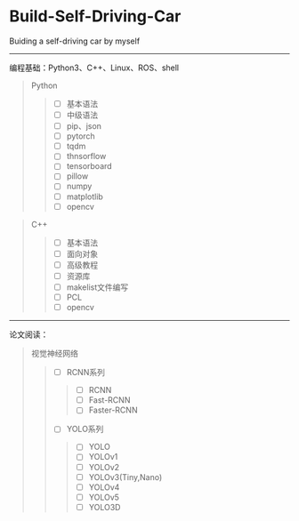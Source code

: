 # Build-Self-Driving-Car
Buiding a self-driving car by myself
****
编程基础：Python3、C++、Linux、ROS、shell
>Python
>>- [ ] 基本语法
>>- [ ] 中级语法
>>- [ ] pip、json
>> - [ ] pytorch
>>- [ ] tqdm
>>- [ ] thnsorflow
>>- [ ] tensorboard
>>- [ ] pillow
>>- [ ] numpy
>>- [ ] matplotlib
>>- [ ] opencv

>C++
>>- [ ] 基本语法
>>- [ ] 面向对象
>>- [ ] 高级教程
>>- [ ] 资源库
>>- [ ] makelist文件编写
>>- [ ] PCL
>>- [ ] opencv

****
论文阅读：
>视觉神经网络
>>- [ ] RCNN系列
>>>- [ ] RCNN
>>>- [ ] Fast-RCNN
>>>- [ ] Faster-RCNN
>>- [ ] YOLO系列
>>>- [ ] YOLO
>>>- [ ] YOLOv1
>>>- [ ] YOLOv2
>>>- [ ] YOLOv3(Tiny,Nano)
>>>- [ ] YOLOv4
>>>- [ ] YOLOv5
>>>- [ ] YOLO3D
>>

